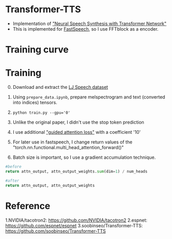 # Transformer-TTS
- Implementation of ["Neural Speech Synthesis with Transformer Network"](https://arxiv.org/abs/1809.08895)  
- This is implemented for [FastSpeech](https://github.com/Deepest-Project/FastSpeech), so I use FFTblock as a encoder.
  
# Training curve  


# Training  
0. Download and extract the [LJ Speech dataset](https://keithito.com/LJ-Speech-Dataset/)  
1. Using `prepare_data.ipynb`, prepare melspectrogram and text (converted into indices) tensors.
2. `python train.py --gpu='0'`




1. Unlike the original paper, I didn't use the stop token prediction
2. I use additional ["guided attention loss"](https://arxiv.org/pdf/1710.08969.pdf) with a coefficient '10'
3. For later use in fastspeech, I change return values of the "torch.nn.functional.multi_head_attention_forward()"
4. Batch size is important, so I use a gradient accumulation technique.  

```python
#before
return attn_output, attn_output_weights.sum(dim=1) / num_heads  

#after  
return attn_output, attn_output_weights
```
            
# Reference
1.NVIDIA/tacotron2: https://github.com/NVIDIA/tacotron2
2.espnet: https://github.com/espnet/espnet
3.soobinseo/Transformer-TTS: https://github.com/soobinseo/Transformer-TTS
